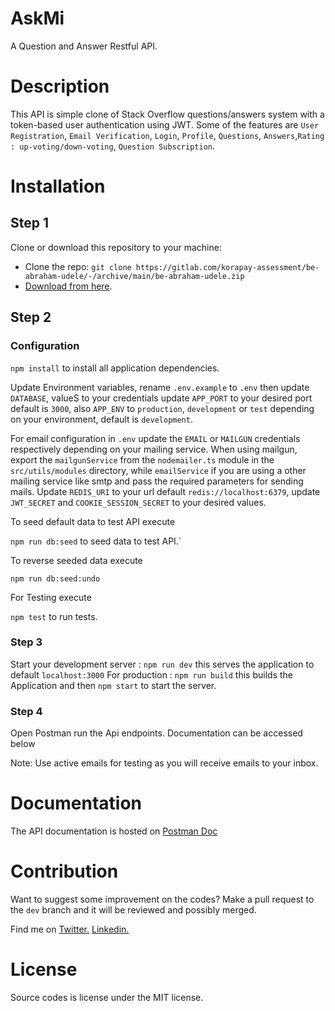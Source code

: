 <!-- @format -->

# AskMi

A Question and Answer Restful API.

# Description

This API is simple clone of Stack Overflow questions/answers system with a token-based user authentication using JWT. Some of the features are `User Registration`, `Email Verification`, `Login`, `Profile`, `Questions`, `Answers`,`Rating : up-voting/down-voting`, `Question Subscription`.

# Installation

## Step 1

Clone or download this repository to your machine:

- Clone the repo: `git clone https://gitlab.com/korapay-assessment/be-abraham-udele/-/archive/main/be-abraham-udele.zip`
- [Download from here](https://gitlab.com/korapay-assessment/be-abraham-udele/-/archive/main/be-abraham-udele.zip).

## Step 2

### Configuration

`npm install` to install all application dependencies.

Update Environment variables, rename `.env.example` to `.env` then update `DATABASE`, valueS to your credentials update `APP_PORT` to your desired port default is `3000`, also `APP_ENV` to `production`, `development` or `test` depending on your environment, default is `development`.

For email configuration in `.env` update the `EMAIL` or `MAILGUN` credentials respectively depending on your mailing service. When using mailgun, export the `mailgunService` from the `nodemailer.ts` module in the `src/utils/modules` directory, while `emailService` if you are using a other mailing service like smtp and pass the required parameters for sending mails. Update `REDIS_URI` to your url default `redis://localhost:6379`, update `JWT_SECRET` and `COOKIE_SESSION_SECRET` to your desired values.

To seed default data to test API execute

`npm run db:seed` to seed data to test API.`

To reverse seeded data execute

`npm run db:seed:undo`

For Testing execute

`npm test` to run tests.

### Step 3

Start your development server : `npm run dev` this serves the application to default `localhost:3000`
For production : `npm run build` this builds the Application and then `npm start` to start the server.

### Step 4

Open Postman run the Api endpoints. Documentation can be accessed below

Note: Use active emails for testing as you will receive emails to your inbox.

# Documentation

The API documentation is hosted on [Postman Doc](https://documenter.getpostman.com/view/10912779/UVeFMRvt)

# Contribution

Want to suggest some improvement on the codes? Make a pull request to the `dev` branch and it will be reviewed and possibly merged.

Find me on
<a href="https://twitter.com/SaintAbrahams/">Twitter.</a>
<a href="https://www.linkedin.com/in/abrahamudele/">Linkedin.</a>

# License

Source codes is license under the MIT license.
